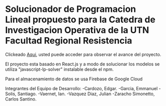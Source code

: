 # Solucionador de Programacion Lineal propuesto para la Catedra de Investigacion Operativa de la UTN Facultad Regional Resistencia

Clickeado [Aqui](https://santinozaracho.github.io/optimizer-pl-io), usted puede acceder para observar el avance del proyecto.

El proyecto esta basado en React.js y a modo de solucionar los modelos se utiliza "javascript-lp-solver" instalable desde el npm.

Para el almacenamiento de datos se usa Firebase de Google Cloud

Integrantes del Equipo de Desarrollo:
-Cardozo, Edgar.
-Garcia, Emmanuel
-Solis, Santiago.
-Vaernet, Ian.
-Vazquez Diaz, Julian
-Zaracho Simonetto, Carlos Santino.
